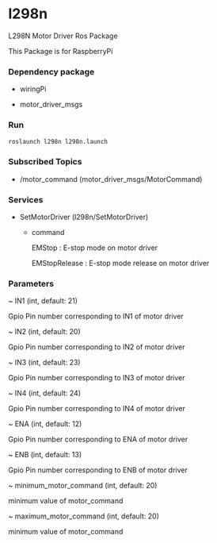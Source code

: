 # l298n

L298N Motor Driver Ros Package

This Package is for RaspberryPi

### Dependency package
- wiringPi

- motor_driver_msgs

### Run

```bash
roslaunch l298n l298n.launch
```

### Subscribed Topics

- /motor_command (motor_driver_msgs/MotorCommand)

### Services
- SetMotorDriver (l298n/SetMotorDriver)

  -  command

     EMStop : E-stop mode on motor driver
     
     EMStopRelease : E-stop mode release on motor driver

### Parameters

~ IN1 (int, default: 21)

  Gpio Pin number corresponding to IN1 of motor driver
  
~ IN2 (int, default: 20)

  Gpio Pin number corresponding to IN2 of motor driver  

~ IN3 (int, default: 23)

  Gpio Pin number corresponding to IN3 of motor driver

~ IN4 (int, default: 24)

  Gpio Pin number corresponding to IN4 of motor driver

~ ENA (int, default: 12)

  Gpio Pin number corresponding to ENA of motor driver

~ ENB (int, default: 13)

  Gpio Pin number corresponding to ENB of motor driver
  
~ minimum_motor_command (int, default: 20)

  minimum value of motor_command
  
~ maximum_motor_command (int, default: 20)

  minimum value of motor_command

